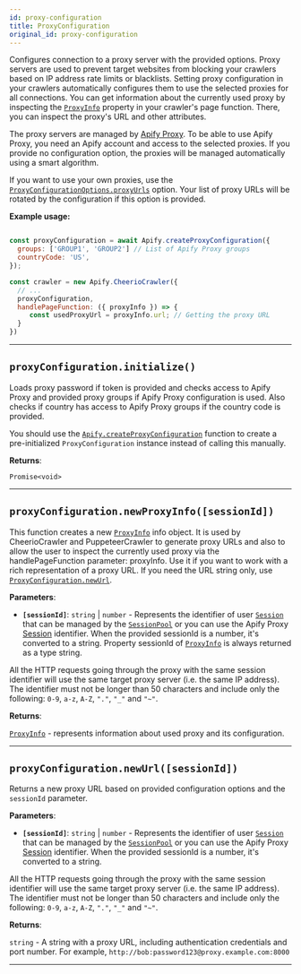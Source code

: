 ```yaml
---
id: proxy-configuration
title: ProxyConfiguration
original_id: proxy-configuration
---
```


<a name="proxyconfiguration"></a>

Configures connection to a proxy server with the provided options. Proxy servers are used to prevent target websites from blocking your crawlers based
on IP address rate limits or blacklists. Setting proxy configuration in your crawlers automatically configures them to use the selected proxies for
all connections. You can get information about the currently used proxy by inspecting the [`ProxyInfo`](../typedefs/proxy-info) property in your
crawler's page function. There, you can inspect the proxy's URL and other attributes.

The proxy servers are managed by [Apify Proxy](https://docs.apify.com/proxy). To be able to use Apify Proxy, you need an Apify account and access to
the selected proxies. If you provide no configuration option, the proxies will be managed automatically using a smart algorithm.

If you want to use your own proxies, use the [`ProxyConfigurationOptions.proxyUrls`](../typedefs/proxy-configuration-options#proxyurls) option. Your
list of proxy URLs will be rotated by the configuration if this option is provided.

**Example usage:**

```javascript

const proxyConfiguration = await Apify.createProxyConfiguration({
  groups: ['GROUP1', 'GROUP2'] // List of Apify Proxy groups
  countryCode: 'US',
});

const crawler = new Apify.CheerioCrawler({
  // ...
  proxyConfiguration,
  handlePageFunction: ({ proxyInfo }) => {
     const usedProxyUrl = proxyInfo.url; // Getting the proxy URL
  }
})

```

---

<a name="initialize"></a>

## `proxyConfiguration.initialize()`

Loads proxy password if token is provided and checks access to Apify Proxy and provided proxy groups if Apify Proxy configuration is used. Also checks
if country has access to Apify Proxy groups if the country code is provided.

You should use the [`Apify.createProxyConfiguration`](../api/apify#createproxyconfiguration) function to create a pre-initialized `ProxyConfiguration`
instance instead of calling this manually.

**Returns**:

`Promise<void>`

---

<a name="newproxyinfo"></a>

## `proxyConfiguration.newProxyInfo([sessionId])`

This function creates a new [`ProxyInfo`](../typedefs/proxy-info) info object. It is used by CheerioCrawler and PuppeteerCrawler to generate proxy
URLs and also to allow the user to inspect the currently used proxy via the handlePageFunction parameter: proxyInfo. Use it if you want to work with a
rich representation of a proxy URL. If you need the URL string only, use [`ProxyConfiguration.newUrl`](../api/proxy-configuration#newurl).

**Parameters**:

-   **`[sessionId]`**: `string` | `number` - Represents the identifier of user [`Session`](../api/session) that can be managed by the
    [`SessionPool`](../api/session-pool) or you can use the Apify Proxy [Session](https://docs.apify.com/proxy#sessions) identifier. When the provided
    sessionId is a number, it's converted to a string. Property sessionId of [`ProxyInfo`](../typedefs/proxy-info) is always returned as a type
    string.

All the HTTP requests going through the proxy with the same session identifier will use the same target proxy server (i.e. the same IP address). The
identifier must not be longer than 50 characters and include only the following: `0-9`, `a-z`, `A-Z`, `"."`, `"_"` and `"~"`.

**Returns**:

[`ProxyInfo`](../typedefs/proxy-info) - represents information about used proxy and its configuration.

---

<a name="newurl"></a>

## `proxyConfiguration.newUrl([sessionId])`

Returns a new proxy URL based on provided configuration options and the `sessionId` parameter.

**Parameters**:

-   **`[sessionId]`**: `string` | `number` - Represents the identifier of user [`Session`](../api/session) that can be managed by the
    [`SessionPool`](../api/session-pool) or you can use the Apify Proxy [Session](https://docs.apify.com/proxy#sessions) identifier. When the provided
    sessionId is a number, it's converted to a string.

All the HTTP requests going through the proxy with the same session identifier will use the same target proxy server (i.e. the same IP address). The
identifier must not be longer than 50 characters and include only the following: `0-9`, `a-z`, `A-Z`, `"."`, `"_"` and `"~"`.

**Returns**:

`string` - A string with a proxy URL, including authentication credentials and port number. For example,
`http://bob:password123@proxy.example.com:8000`

---
